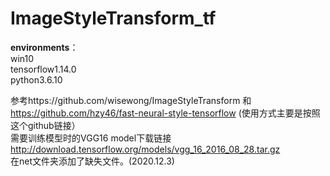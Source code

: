 # ImageStyleTransform_tf
<b>environments</b>：</br>
win10</br>
tensorflow1.14.0</br> 
python3.6.10</br>

参考https://github.com/wisewong/ImageStyleTransform 和 https://github.com/hzy46/fast-neural-style-tensorflow (使用方式主要是按照这个github链接） </br>
需要训练模型时的VGG16 model下载链接 http://download.tensorflow.org/models/vgg_16_2016_08_28.tar.gz </br>
在net文件夹添加了缺失文件。(2020.12.3)


